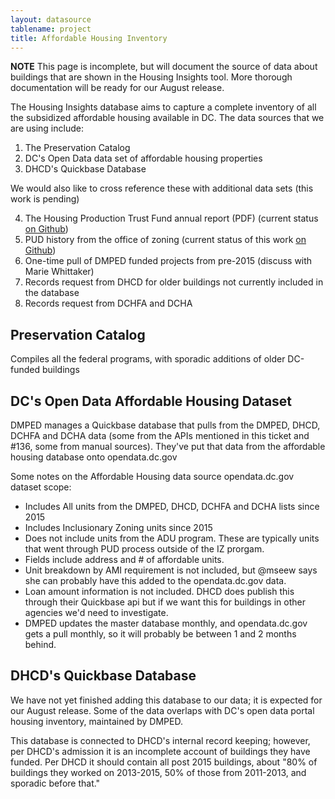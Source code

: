```yaml
---
layout: datasource
tablename: project
title: Affordable Housing Inventory
---
```


**NOTE** This page is incomplete, but will document the source of data about buildings that are shown in the Housing Insights tool. More thorough documentation will be ready for our August release. 


The Housing Insights database aims to capture a complete inventory of all the subsidized affordable housing available in DC. The data sources that we are using include:

1) The Preservation Catalog
2) DC's Open Data data set of affordable housing properties
3) DHCD's Quickbase Database

We would also like to cross reference these with additional data sets (this work is pending)

4) The Housing Production Trust Fund annual report (PDF) (current status [on Github](https://github.com/codefordc/housing-insights/issues/77))
5) PUD history from the office of zoning (current status of this work [on Github](https://github.com/codefordc/housing-insights/issues/90))
6) One-time pull of DMPED funded projects from pre-2015 (discuss with Marie Whittaker)
7) Records request from DHCD for older buildings not currently included in the database
8) Records request from DCHFA and DCHA


## Preservation Catalog
Compiles all the federal programs, with sporadic additions of older DC-funded buildings

## DC's Open Data Affordable Housing Dataset
DMPED manages a Quickbase database that pulls from the DMPED, DHCD, DCHFA and DCHA data (some from the APIs mentioned in this ticket and #136, some from manual sources). They've put that data from the affordable housing database onto opendata.dc.gov

Some notes on the Affordable Housing data source opendata.dc.gov dataset scope:

* Includes All units from the DMPED, DHCD, DCHFA and DCHA lists since 2015
* Includes Inclusionary Zoning units since 2015
* Does not include units from the ADU program. These are typically units that went through PUD process outside of the IZ prorgam.
* Fields include address and # of affordable units.
* Unit breakdown by AMI requirement is not included, but @mseew says she can probably have this added to the opendata.dc.gov data.
* Loan amount information is not included. DHCD does publish this through their Quickbase api but if we want this for buildings in other agencies we'd need to investigate.
* DMPED updates the master database monthly, and opendata.dc.gov gets a pull monthly, so it will probably be between 1 and 2 months behind.

## DHCD's Quickbase Database

We have not yet finished adding this database to our data; it is expected for our August release. Some of the data overlaps with DC's open data portal housing inventory, maintained by DMPED. 

This database is connected to DHCD's internal record keeping; however, per DHCD's admission it is an incomplete account of buildings they have funded. Per DHCD it should contain all post 2015 buildings, about "80% of buildings they worked on 2013-2015, 50% of those from 2011-2013, and sporadic before that."